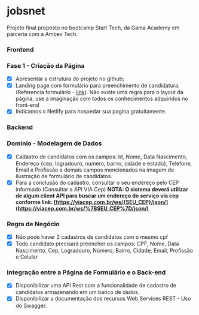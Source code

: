 # jobsnet
Projeto final proposto no bootcamp Start Tech, da Gama Academy em parceria com a Ambev Tech.

### **Frontend**

### **Fase 1 - Criação da Página**

- [x]  Apresentar a estrutura do projeto no github;
- [x]  Landing page com formulário para preenchimento de candidatura. (Referencia formulário - [link](https://drive.google.com/file/d/1S3Y6otnW2tQLsX1aSgXL5bZuzPbt4rWS/view?usp=sharing)). Não existe uma regra para o layout da página, use a imaginação com todos os conhecimentos adquiridos no front-end
- [x]  Indicamos o Netlify para hospedar sua pagina gratuitamente.

### **Backend**

### **Domínio - Modelagem de Dados**

- [x]  Cadastro de candidatos com os campos: Id, Nome, Data Nascimento, Endereço {cep, logradouro, numero, bairro, cidade e estado}, Telefone, Email e Profissão e demais campos mencionados na imagem de ilustração de formulário de candidatos.
- [x]  Para a conclusão do cadastro, consultar o seu endereço pelo CEP informado (Consultar a API VIA Cep) **NOTA: O sistema deverá utilizar de algum client API para buscar um endereço do serviço via cep conforme link: [https://viacep.com.br/ws/{SEU_CEP}/json/](https://viacep.com.br/ws/%7BSEU_CEP%7D/json/)**

### **Regra de Negócio**

- [x]  Não pode haver 2 cadastros de candidatos com o mesmo cpf
- [x]  Todo candidato precisará preencher os campos: CPF, Nome, Data Nascimento, Cep, Logradouro, Número, Bairro, Cidade, Email, Profissão e Celular

### **Integração entre a Página de Formulário e o Back-end**

- [x]  Disponibilizar uma API Rest com a funcionalidade de cadastro de candidatos armazenando em um banco de dados.
- [x]  Disponibilizar a documentação dos recursos Web Services REST - Uso do Swagger.
